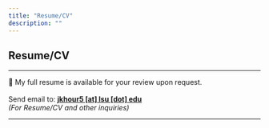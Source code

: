 ```yaml
---
title: "Resume/CV"
description: ""
---
```


## Resume/CV

----

📄 My full resume is available for your review upon request.
<br><br>
Send email to: **<u>jkhour5 [at] lsu [dot] edu</u>**
<br>
*(For Resume/CV and other inquiries)*

----
